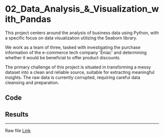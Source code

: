 # 02_Data_Analysis_&_Visualization_with_Pandas

This project centers around the analysis of business data using Python, with a specific focus on data visualization utilizing the Seaborn library.

We work as a team of three, tasked with investigating the purchase information of the e-commerce tech company 'Eniac' and determining whether it would be beneficial to offer product discounts.

The primary challenge of this project is situated in transforming a messy dataset into a clean and reliable source, suitable for extracting meaningful insights. The raw data is currently corrupted, requiring careful data cleansing and preparation.

## Code


## Results

---
Raw file [Link](https://drive.google.com/drive/folders/1mHBDnFvMOgxnZIVSAw1LyT8b2-qbzB8T)
